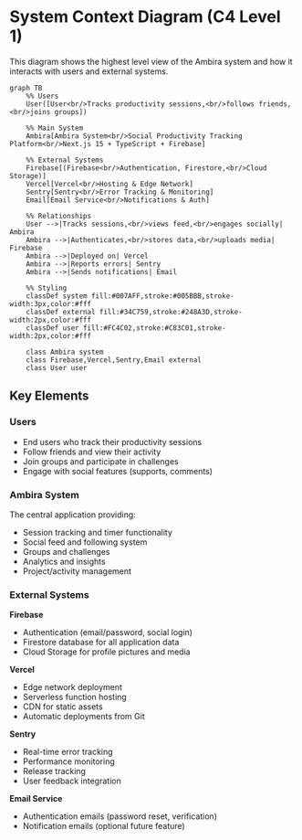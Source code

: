 # System Context Diagram (C4 Level 1)

This diagram shows the highest level view of the Ambira system and how it interacts with users and external systems.

```mermaid
graph TB
    %% Users
    User([User<br/>Tracks productivity sessions,<br/>follows friends,<br/>joins groups])

    %% Main System
    Ambira[Ambira System<br/>Social Productivity Tracking Platform<br/>Next.js 15 + TypeScript + Firebase]

    %% External Systems
    Firebase[(Firebase<br/>Authentication, Firestore,<br/>Cloud Storage)]
    Vercel[Vercel<br/>Hosting & Edge Network]
    Sentry[Sentry<br/>Error Tracking & Monitoring]
    Email[Email Service<br/>Notifications & Auth]

    %% Relationships
    User -->|Tracks sessions,<br/>views feed,<br/>engages socially| Ambira
    Ambira -->|Authenticates,<br/>stores data,<br/>uploads media| Firebase
    Ambira -->|Deployed on| Vercel
    Ambira -->|Reports errors| Sentry
    Ambira -->|Sends notifications| Email

    %% Styling
    classDef system fill:#007AFF,stroke:#005BBB,stroke-width:3px,color:#fff
    classDef external fill:#34C759,stroke:#248A3D,stroke-width:2px,color:#fff
    classDef user fill:#FC4C02,stroke:#C83C01,stroke-width:2px,color:#fff

    class Ambira system
    class Firebase,Vercel,Sentry,Email external
    class User user
```

## Key Elements

### Users

- End users who track their productivity sessions
- Follow friends and view their activity
- Join groups and participate in challenges
- Engage with social features (supports, comments)

### Ambira System

The central application providing:

- Session tracking and timer functionality
- Social feed and following system
- Groups and challenges
- Analytics and insights
- Project/activity management

### External Systems

**Firebase**

- Authentication (email/password, social login)
- Firestore database for all application data
- Cloud Storage for profile pictures and media

**Vercel**

- Edge network deployment
- Serverless function hosting
- CDN for static assets
- Automatic deployments from Git

**Sentry**

- Real-time error tracking
- Performance monitoring
- Release tracking
- User feedback integration

**Email Service**

- Authentication emails (password reset, verification)
- Notification emails (optional future feature)
